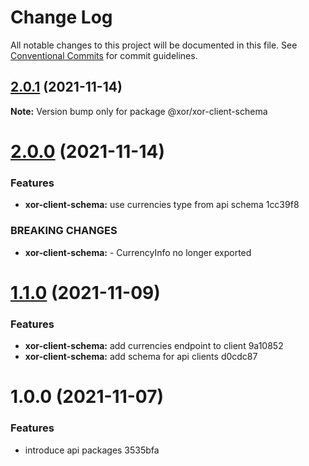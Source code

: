 # Change Log

All notable changes to this project will be documented in this file.
See [Conventional Commits](https://conventionalcommits.org) for commit guidelines.

## [2.0.1](/compare/@xor/xor-client-schema@2.0.0...@xor/xor-client-schema@2.0.1) (2021-11-14)

**Note:** Version bump only for package @xor/xor-client-schema





# [2.0.0](/compare/@xor/xor-client-schema@1.1.0...@xor/xor-client-schema@2.0.0) (2021-11-14)


### Features

* **xor-client-schema:** use currencies type from api schema 1cc39f8


### BREAKING CHANGES

* **xor-client-schema:** - CurrencyInfo no longer exported





# [1.1.0](/compare/@xor/xor-client-schema@1.0.0...@xor/xor-client-schema@1.1.0) (2021-11-09)


### Features

* **xor-client-schema:** add currencies endpoint to client 9a10852
* **xor-client-schema:** add schema for api clients d0cdc87





# 1.0.0 (2021-11-07)


### Features

* introduce api packages 3535bfa
